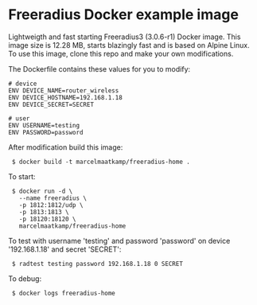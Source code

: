 # Freeradius Docker example image

Lightweigth and fast starting Freeradius3 (3.0.6-r1) Docker image. This image size is 12.28 MB, starts blazingly fast and is based on Alpine Linux.  To use this image, clone this repo and make your own modifications.

The Dockerfile contains these values for you to modify:
```
# device
ENV DEVICE_NAME=router_wireless
ENV DEVICE_HOSTNAME=192.168.1.18
ENV DEVICE_SECRET=SECRET

# user
ENV USERNAME=testing
ENV PASSWORD=password
```

After modification build this image:
```
 $ docker build -t marcelmaatkamp/freeradius-home .
```

To start: 
```
 $ docker run -d \
   --name freeradius \
   -p 1812:1812/udp \
   -p 1813:1813 \
   -p 18120:18120 \
   marcelmaatkamp/freeradius-home
```

To  test with username 'testing' and password 'password' on device '192.168.1.18' and secret 'SECRET':
```
 $ radtest testing password 192.168.1.18 0 SECRET
```

To debug:
```
 $ docker logs freeradius-home
```
